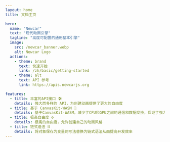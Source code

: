 ```yaml
---
layout: home
title: 文档主页

hero:
  name: "Newcar"
  text: "现代动画引擎"
  tagline: "高度可配置的通用基本引擎"
  image:
    src: /newcar_banner.webp
    alt: Newcar Logo
  actions:
    - theme: brand
      text: 快速开始
      link: /zh/basic/getting-started
    - theme: alt
      text: API 参考
      link: https://apis.newcarjs.org

features:
  - title: 丰富的API接口 🛠️
    details: 强大而多样的 API，为创建动画提供了更大的自由度
  - title: 基于 CanvasKit-WASM 🧬
    details: 基于CanvasKit-WASM，减少了CPU和GPU之间的通信和数据交换，保证了强大的动画速度
  - title: 极高自由度 ⚙️
    details: 极高的自由度，允许创建自己的动画风格
  - title: 链式语法 ⛓️
    details: 将对象保存为变量的写法替换为链式语法从而提高开发效率
---
```

